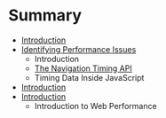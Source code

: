 # Summary

* [Introduction](README.md)
* [Identifying Performance Issues](02-identifying-performance-issues/identifyingperformance_issues_md.md)
   * Introduction
   * [The Navigation Timing API](02-identifying-performance-issues/the_navigation_timing_api.md)
   * Timing Data Inside JavaScript
* [Introduction](01-introduction/introduction-to-web-performance.md)
* [Introduction](01-introduction/introduction.md)
   * Introduction to Web Performance

